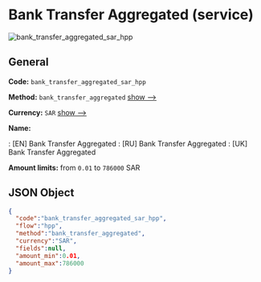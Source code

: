 
# Bank Transfer Aggregated (service) 
![bank_transfer_aggregated_sar_hpp](https://static.openfintech.io/payment_methods/bank_transfer_aggregated_sar_hpp/logo.svg?w=400&c=v0.59.26#w200)  

## General 
 
**Code:** `bank_transfer_aggregated_sar_hpp` 
 
**Method:** `bank_transfer_aggregated` 
 [show -->](/payment-methods/bank_transfer_aggregated/) 
 
**Currency:** `SAR` [show -->](/currencies/SAR/) 
 
**Name:** 
 
:	[EN] Bank Transfer Aggregated 
:	[RU] Bank Transfer Aggregated 
:	[UK] Bank Transfer Aggregated 
 
**Amount limits:** from `0.01` to `786000` SAR 

## JSON Object 

```json
{
  "code":"bank_transfer_aggregated_sar_hpp",
  "flow":"hpp",
  "method":"bank_transfer_aggregated",
  "currency":"SAR",
  "fields":null,
  "amount_min":0.01,
  "amount_max":786000
}
```  
